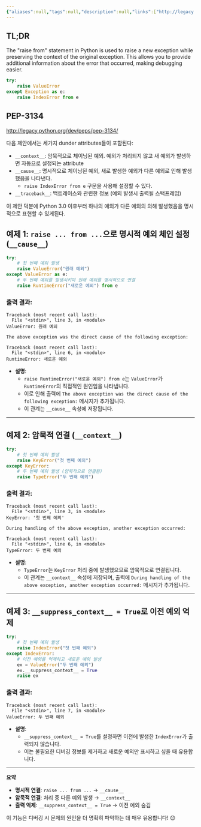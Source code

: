 ```yaml
---
{"aliases":null,"tags":null,"description":null,"links":["http://legacy.python.org/dev/peps/pep-3134/","[[0014 Python 🐍]]"],"status":null,"title":"python raise ... from statement","created":"2025-01-07T14:25:07","updated":"2025-01-07T14:32:06","dg-publish":true,"permalink":"/docs/python raise ... from statement/","dgPassFrontmatter":true}
---
```



## TL;DR

The "raise from" statement in Python is used to raise a new exception while preserving the context of the original exception. This allows you to provide additional information about the error that occurred, making debugging easier.

```python
try:
    raise ValueError
except Exception as e:
    raise IndexError from e
```

## PEP-3134

<http://legacy.python.org/dev/peps/pep-3134/>

다음 제안에서는 세가지 dunder attributes들이 포함된다:

- `__context__`: 암묵적으로 체이닝된 예외. 예외가 처리되지 않고 새 예외가 발생하면 자동으로 설정되는 attribute
- `__cause__`: 명시적으로 체이닝된 예외, 새로 발생한 예외가 다른 예외로 인해 발생했음을 나타낸다. 
	- `raise IndexError from e` 구문을 사용해 설정할 수 있다.
- `__traceback__`: 백트레이스와 관련한 정보 (예외 발생시 출력될 스택프레임)

이 제안 덕분에 Python 3.0 이후부터 하나의 예외가 다른 예외의 의해 발생했음을 명시적으로 표현할 수 있게된다.

## 예제 1: `raise ... from ...`으로 명시적 예외 체인 설정 (`__cause__`)

```python
try:
    # 첫 번째 예외 발생
    raise ValueError("원래 예외")
except ValueError as e:
    # 두 번째 예외를 발생시키며 원래 예외를 명시적으로 연결
    raise RuntimeError("새로운 예외") from e
```

### 출력 결과:

```
Traceback (most recent call last):
  File "<stdin>", line 3, in <module>
ValueError: 원래 예외

The above exception was the direct cause of the following exception:

Traceback (most recent call last):
  File "<stdin>", line 6, in <module>
RuntimeError: 새로운 예외
```

- **설명**:  
  - `raise RuntimeError("새로운 예외") from e`는 `ValueError`가 `RuntimeError`의 직접적인 원인임을 나타냅니다.
  - 이로 인해 출력에 `The above exception was the direct cause of the following exception:` 메시지가 추가됩니다.
  - 이 관계는 `__cause__` 속성에 저장됩니다.

---

## 예제 2: 암묵적 연결 (`__context__`)

```python
try:
    # 첫 번째 예외 발생
    raise KeyError("첫 번째 예외")
except KeyError:
    # 두 번째 예외 발생 (암묵적으로 연결됨)
    raise TypeError("두 번째 예외")
```

### 출력 결과:

```
Traceback (most recent call last):
  File "<stdin>", line 3, in <module>
KeyError: '첫 번째 예외'

During handling of the above exception, another exception occurred:

Traceback (most recent call last):
  File "<stdin>", line 6, in <module>
TypeError: 두 번째 예외
```

- **설명**:  
  - `TypeError`는 `KeyError` 처리 중에 발생했으므로 암묵적으로 연결됩니다.
  - 이 관계는 `__context__` 속성에 저장되며, 출력에 `During handling of the above exception, another exception occurred:` 메시지가 추가됩니다.

---

## 예제 3: `__suppress_context__ = True`로 이전 예외 억제

```python
try:
    # 첫 번째 예외 발생
    raise IndexError("첫 번째 예외")
except IndexError:
    # 이전 예외를 억제하고 새로운 예외 발생
    ex = ValueError("두 번째 예외")
    ex.__suppress_context__ = True
    raise ex
```

### 출력 결과:

```
Traceback (most recent call last):
  File "<stdin>", line 7, in <module>
ValueError: 두 번째 예외
```

- **설명**:  
  - `__suppress_context__ = True`를 설정하면 이전에 발생한 `IndexError`가 출력되지 않습니다.
  - 이는 불필요한 디버깅 정보를 제거하고 새로운 예외만 표시하고 싶을 때 유용합니다.

---

**요약**

- **명시적 연결**: `raise ... from ...` → `__cause__`
- **암묵적 연결**: 처리 중 다른 예외 발생 → `__context__`
- **출력 억제**: `__suppress_context__ = True` → 이전 예외 숨김

이 기능은 디버깅 시 문제의 원인을 더 명확히 파악하는 데 매우 유용합니다! 😊
